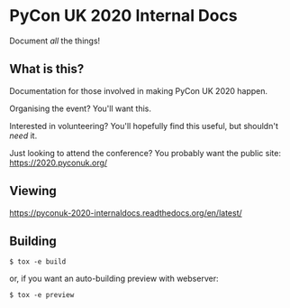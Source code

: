 # PyCon UK 2020 Internal Docs

Document _all_ the things!


## What is this?

Documentation for those involved in making PyCon UK 2020 happen.

Organising the event? You'll want this.

Interested in volunteering? You'll hopefully find this useful, but shouldn't _need_ it.

Just looking to attend the conference? You probably want the public site: https://2020.pyconuk.org/


## Viewing

https://pyconuk-2020-internaldocs.readthedocs.org/en/latest/


## Building

```
$ tox -e build
```

or, if you want an auto-building preview with webserver:

```
$ tox -e preview
```
